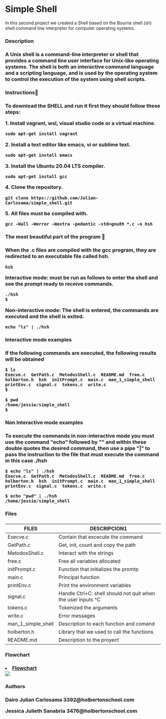  <p align="center">
<h1> Simple Shell </h1></p>

 <p>In this second project we created a Shell based on the Bourne shell (sh) shell command line interpreter for computer operating systems.</p>

<h3>Description<h3> 

<p>A Unix shell is a command-line interpreter or shell that provides a command line user interface for Unix-like operating systems. The shell is both an interactive command language and a scripting language, and is used by the operating system to control the execution of the system using shell scripts.</p>


<h3> Instructions🚀 <h3>

<p>To download the SHELL and run it first they should follow these steps:</p>

<p>1. Install vagrant, wsl, visual studio code or a virtual machine.</p>

```
sudo apt-get install vagrant
```

<p>2. Install a text editor like emacs, vi or sublime text.</p>

```
sudo apt-get install emacs
```

<p>3. Install the Ubuntu 20.04 LTS compiler.</p>

```
sudo apt-get install gcc
```

<p>4. Clone the repository.</p>

```
git clone https://github.com/Julian-Carlosama/simple_shell.git
```

<p>5. All files must be compiled with.</p>

```
gcc -Wall -Werror -Wextra -pedantic -std=gnu89 *.c -o hsh
```

<h3>The most beautiful part of the program 📑 <h3>

<p>When the .c files are compiled with the gcc program, they are redirected to an executable file called hsh.</p>

```
hsh
```
<p>Interactive mode: must be run as follows to enter the shell and see the prompt ready to receive commands.</p> 

```
./hsh
$
```
<p>Non-interactive mode: The shell is entered, the commands are executed and the shell is exited.</p>

```
echo "ls" | ./hsh
```

<h3> Interactive mode examples <h3>

<p>If the following commands are executed, the following results will be obtained</p>

```
$ ls
Execve.c  GetPath.c  MetodosShell.c  README.md  free.c  holberton.h  hsh  initPrompt.c  main.c  man_1_simple_shell  printEnv.c  signal.c  tokens.c  write.c
$
```

```
$ pwd
/home/jessie/simple_shell
$
```

<h3> Non Interactive mode examples <h3>

<p>To execute the commands in non-interactive mode you must use the command "echo" followed by "" and within these double quotes the desired command, then use a pipe "|" to pass the instruction to the file that must execute the command in this case ./hsh</p>

```
$ echo "ls" | ./hsh
Execve.c  GetPath.c  MetodosShell.c  README.md  free.c  holberton.h  hsh  initPrompt.c  main.c  man_1_simple_shell  printEnv.c  signal.c  tokens.c  write.c
```

```
$ echo "pwd" | ./hsh
/home/jessie/simple_shell
```


<h3> Files <h3>

| FILES | DESCRIPCION1 |
| ----- | ------------ |
| Execve.c | Contain that excecute the command| 
| GetPath.c | Get, init, count and copy the path | 
| MetodosShell.c | Interact with the strings | 
| free.c | Free all variables allocated | 
| initPrompt.c | Function that initializes the promtp |
| main.c | Principal function | 
| printEnv.c | Print the environment variables | 
| signal.c | Handle Ctrl+C: shell should not quit when the user inputs ^C | 
| tokens.c | Tokenized the arguments | 
| write.c | Error messages |
| man_1_simple_shell  | Description to each function and comand | 
| holberton.h | Library that we used to call the functions | 
| README.md | Description to the proyect | 


<h3> Flowchart <h3>

<li><a href="https://drive.google.com/file/d/1DK2C1q0z_HP52qrHGh80zFD4yX-uLGiz/view?usp=sharing">Flowchart</a></li>
<img src="https://drive.google.com/file/d/1DK2C1q0z_HP52qrHGh80zFD4yX-uLGiz/view" class="small"></a>


<h3> Authors <h3>

<p>Dairo Julian Carlosama 3392@holbertonschool.com</p>
<p>Jessica Julieth Sanabria 3476@holbertonschool.com</p>
